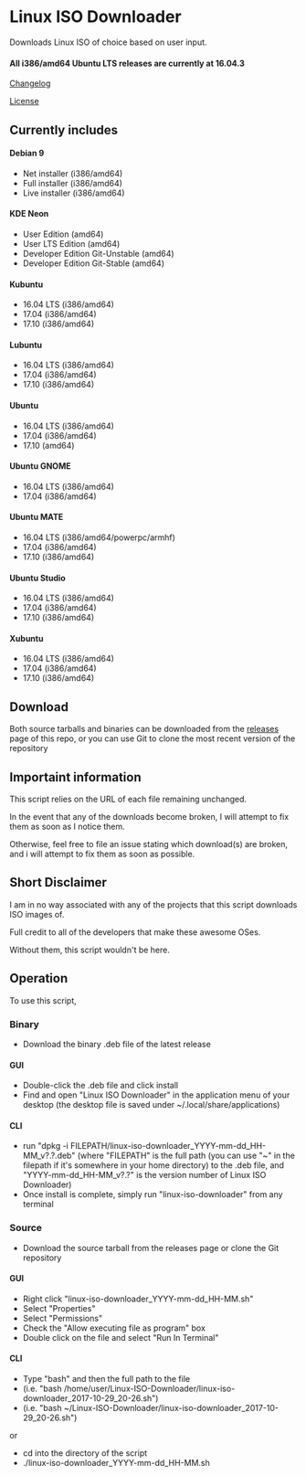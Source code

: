 Linux ISO Downloader
====================

Downloads Linux ISO of choice based on user input.

#### All i386/amd64 Ubuntu LTS releases are currently at 16.04.3

[Changelog][1]

[License][2]

[1]: https://github.com/Flamestar98/Linux-ISO-Downloader/blob/master/CHANGELOG.md
[2]: https://github.com/Flamestar98/Linux-ISO-Downloader/blob/master/LICENSE

Currently includes
------------------

#### Debian 9
* Net installer (i386/amd64)
* Full installer (i386/amd64)
* Live installer (i386/amd64)

#### KDE Neon
* User Edition (amd64)
* User LTS Edition (amd64)
* Developer Edition Git-Unstable (amd64)
* Developer Edition Git-Stable (amd64)

#### Kubuntu
* 16.04 LTS (i386/amd64)
* 17.04 (i386/amd64)
* 17.10 (i386/amd64)

#### Lubuntu
* 16.04 LTS (i386/amd64)
* 17.04 (i386/amd64)
* 17.10 (i386/amd64)

#### Ubuntu
* 16.04 LTS (i386/amd64)
* 17.04 (i386/amd64)
* 17.10 (amd64)

#### Ubuntu GNOME
* 16.04 LTS (i386/amd64)
* 17.04 (i386/amd64)

#### Ubuntu MATE
* 16.04 LTS (i386/amd64/powerpc/armhf)
* 17.04 (i386/amd64)
* 17.10 (i386/amd64)

#### Ubuntu Studio
* 16.04 LTS (i386/amd64)
* 17.04 (i386/amd64)
* 17.10 (i386/amd64)

#### Xubuntu
* 16.04 LTS (i386/amd64)
* 17.04 (i386/amd64)
* 17.10 (i386/amd64)

Download
--------
Both source tarballs and binaries can be downloaded from the [releases][3] page of this repo, or you can use Git to clone the most recent version of the repository

[3]: https://github.com/Flamestar98/Linux-ISO-Downloader/releases

Importaint information
----------------------

This script relies on the URL of each file remaining unchanged.

In the event that any of the downloads become broken, I will attempt to fix them as soon as I notice them.

Otherwise, feel free to file an issue stating which download(s) are broken, and i will attempt to fix them as soon as possible.

Short Disclaimer
----------------

I am in no way associated with any of the projects that this script downloads ISO images of.

Full credit to all of the developers that make these awesome OSes.

Without them, this script wouldn't be here.

Operation
---------

To use this script,

### Binary
* Download the binary .deb file of the latest release
#### GUI
* Double-click the .deb file and click install
* Find and open "Linux ISO Downloader" in the application menu of your desktop (the desktop file is saved under ~/.local/share/applications)

#### CLI
* run "dpkg -i FILEPATH/linux-iso-downloader_YYYY-mm-dd_HH-MM_v?.?.deb" (where "FILEPATH" is the full path (you can use "~" in the filepath if it's somewhere in your home directory) to the .deb file, and "YYYY-mm-dd_HH-MM_v?.?" is the version number of Linux ISO Downloader)
* Once install is complete, simply run "linux-iso-downloader" from any terminal

### Source
* Download the source tarball from the releases page or clone the Git repository
#### GUI
* Right click "linux-iso-downloader_YYYY-mm-dd_HH-MM.sh"
* Select "Properties"
* Select "Permissions"
* Check the "Allow executing file as program" box
* Double click on the file and select "Run In Terminal"

#### CLI
* Type "bash" and then the full path to the file
* (i.e. "bash /home/user/Linux-ISO-Downloader/linux-iso-downloader_2017-10-29_20-26.sh")
* (i.e. "bash ~/Linux-ISO-Downloader/linux-iso-downloader_2017-10-29_20-26.sh")

or
* cd into the directory of the script
* ./linux-iso-downloader_YYYY-mm-dd_HH-MM.sh
